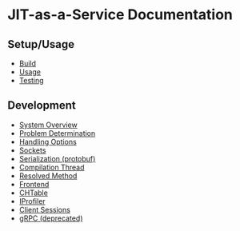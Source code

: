 <!--
Copyright (c) 2018, 2018 IBM Corp. and others

This program and the accompanying materials are made available under
the terms of the Eclipse Public License 2.0 which accompanies this
distribution and is available at https://www.eclipse.org/legal/epl-2.0/
or the Apache License, Version 2.0 which accompanies this distribution and
is available at https://www.apache.org/licenses/LICENSE-2.0.

This Source Code may also be made available under the following
Secondary Licenses when the conditions for such availability set
forth in the Eclipse Public License, v. 2.0 are satisfied: GNU
General Public License, version 2 with the GNU Classpath
Exception [1] and GNU General Public License, version 2 with the
OpenJDK Assembly Exception [2].

[1] https://www.gnu.org/software/classpath/license.html
[2] http://openjdk.java.net/legal/assembly-exception.html

SPDX-License-Identifier: EPL-2.0 OR Apache-2.0 OR GPL-2.0 WITH Classpath-exception-2.0 OR LicenseRef-GPL-2.0 WITH Assembly-exception
-->

# JIT-as-a-Service Documentation

## Setup/Usage
- [Build](Build.md)
- [Usage](Usage.md)
- [Testing](Testing.md)

## Development
- [System Overview](Overview.md)
- [Problem Determination](Problem.md)
- [Handling Options](OptionsDev.md)
- [Sockets](Sockets.md)
- [Serialization (protobuf)](Protobuf.md)
- [Compilation Thread](CompilationThread.md)
- [Resolved Method](ResolvedMethod.md)
- [Frontend](Frontend.md)
- [CHTable](CHTable.md)
- [IProfiler](IProfiler.md)
- [Client Sessions](ClientSession.md)
- [gRPC (deprecated)](gRPC.md)

